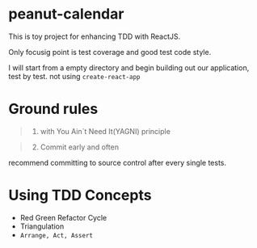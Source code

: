 # peanut-calendar

This is toy project for enhancing TDD with ReactJS.

Only focusig point is test coverage and good test code style.

I will start from a empty directory and begin building out our application, test by test. not using `create-react-app`

# Ground rules

> 1. with You Ain`t Need It(YAGNI) principle

> 2. Commit early and often

recommend committing to source control after every single tests.

# Using TDD Concepts

- Red Green Refactor Cycle
- Triangulation
- `Arrange, Act, Assert`
